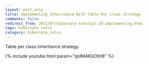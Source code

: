 ```yaml
---           
layout: post_only
title: Implementing Inheritance With Table Per Class Strategy
comments: false
redirect_from: 2011/07/hibernate-tutorial-19-implementing.html
tags: hibernate intro
category: hibernate_intro
---
```


Table per class inheritance strategy.

{% include youtube.html param="qIdM4KQOtH8" %}